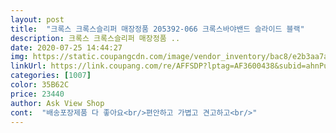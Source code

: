 ```yaml
---
layout: post 
title:  "크록스 크록스슬리퍼 매장정품 205392-066 크록스바야밴드 슬라이드 블랙" 
description: 크록스 크록스슬리퍼 매장정품 ..
date: 2020-07-25 14:44:27 
img: https://static.coupangcdn.com/image/vendor_inventory/bac8/e2b3aa7a2790012157bad51f0b36418d1777a355514c46016b55be9e2019.jpg 
linkUrl: https://link.coupang.com/re/AFFSDP?lptag=AF3600438&subid=ahnPublicAsk&pageKey=1342842708&itemId=2370129905&vendorItemId=70805243996&traceid=V0-113-3097ce0a6c498428 
categories: [1007] 
color: 35B62C 
price: 23440 
author: Ask View Shop 
cont:  "배송포장제품 다 좋아요<br/>편안하고 가볍고 견고하고<br/>" 
---
```

